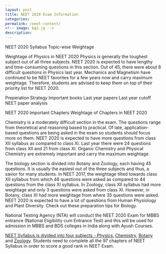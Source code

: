 ```yaml
---
layout: post
title: NEET 2020 Exam Information
categories: 
permalink: /neet-content/
<!-- image: bg2.jg -->
description: 
---
```


NEET 2020 Syllabus Topic-wise Weightage


Weightage of Physics in NEET 2020
Physics is generally the toughest subject out of all three subjects.
NEET 2020 is expected to have lengthy and time-consuming questions in this section.
Out of 45, there were about 8 difficult questions in Physics last year.
Mechanics and Magnetism have continued to be NEET favorites for a few years now and carry maximum weightage. Therefore, students are advised to keep them on top of their priority list for NEET 2020.


Preperation Strategy
	Important books
Last year papers
Last year cutoff
NEET paper analysis



NEET 2020 Important Chapters	 								Weightage of Chapters in NEET 2020


Chemistry is a moderately difficult section in the exam.
The questions range from theoretical and reasoning based to practical.
Of late, application-based questions are being asked in the exam so students should focus more on them.
NEET 2020 is expected to have more questions from class XII syllabus as compared to class XI.
Last year there were 24 questions from class XII and 21 from class XI.
Organic Chemistry and Physical Chemistry are extremely important and carry the maximum weightage.



The biology section is divided into Botany and Zoology, each having 45 questions.
It is usually the easiest out of the three subjects and thus, a savior for many students.
In NEET 2017, the weightage tilted towards class XII syllabus from which 46 questions were asked as compared to 44 questions from the class XI syllabus.
In Zoology, class XII syllabus had more weightage and only 3 questions were asked from class XI.
However, in Botany, class XI had more weightage from where 35 questions were asked.
NEET 2020 is expected to have a lot of questions from Human Physiology and Plant Diversity. Check out these preparation tips for Biology.


National Testing Agency (NTA) will conduct the NEET 2020 Exam for MBBS entrance (National Eligibility cum Entrance Test) and this will be used for admission in MBBS and BDS colleges in India along with Ayush Courses.

<a href="../../exam-info/syllabus">NEET Syllabus is divided into four subjects - <a href="../../exam-info/physics-syllabus">Physics</a>, <a href="../../exam-info/chemistry-syllabus">Chemistry</a>, <a href="../../exam-info/biology-botany-syllabus">Botany</a> and <a href="../../exam-info/biology-zoology-syllabus">Zoology</a>. Students need to complete all the 97 chapters of NEET Syllabus in order to score a good rank in NEET Exam.</span></p>